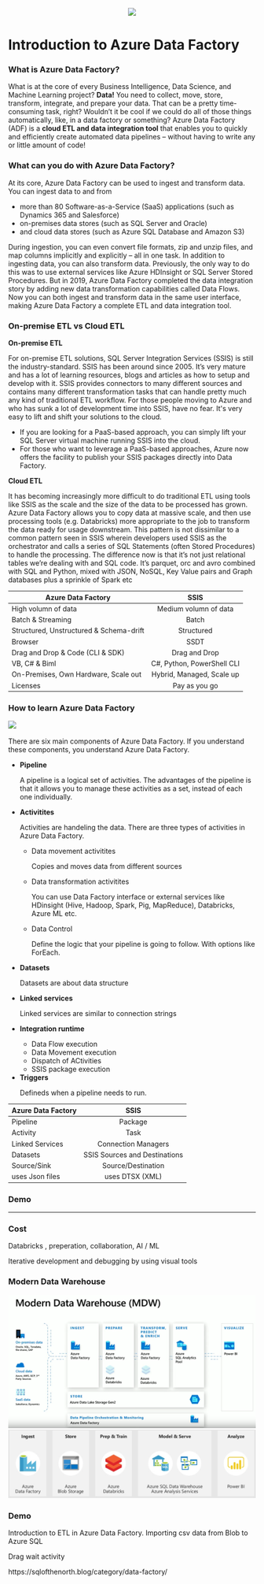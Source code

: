 <p align="center"><img src="https://www.element61.be/sites/default/files/competence/Azure%20Factory/image%201.png" width="500"> </p>

<h1> <b>Introduction to Azure Data Factory </b></h1>

<h3> What is Azure Data Factory? </h3>

<p> What is at the core of every Business Intelligence, Data Science, and Machine Learning project? <b>Data!</b> You need to collect, move, store, transform, integrate, and prepare your data. That can be a pretty time-consuming task, right? Wouldn’t it be cool if we could do all of those things automatically, like, in a data factory or something? Azure Data Factory (ADF) is a <b>cloud  ETL and data integration tool</b> that enables you to quickly and efficiently create automated data pipelines – without having to write any or little amount of code!  </p>

<h3> What can you do with Azure Data Factory? </h3>

<p> At its core, Azure Data Factory can be used to ingest and transform data. You can ingest data to and from 
<ul> <li> more than 80 Software-as-a-Service (SaaS) applications (such as Dynamics 365 and Salesforce) </li>
  <li> on-premises data stores (such as SQL Server and Oracle) </li>
  <li> and cloud data stores (such as Azure SQL Database and Amazon S3) </li>
  </ul>

During ingestion, you can even convert file formats, zip and unzip files, and map columns implicitly and explicitly – all in one task. In addition to ingesting data, you can also transform data. Previously, the only way to do this was to use external services like Azure HDInsight or SQL Server Stored Procedures. But in 2019, Azure Data Factory completed the data integration story by adding new data transformation capabilities called Data Flows. Now you can both ingest and transform data in the same user interface, making Azure Data Factory a complete ETL and data integration tool. </p>

<h3> On-premise ETL vs Cloud ETL</h3>

<b> On-premise ETL </b>
<p> For on-premise ETL solutions, SQL Server Integration Services (SSIS) is still the industry-standard. SSIS has been around since 2005. It’s very mature and has a lot of learning resources, blogs and articles as how to setup and develop with it. SSIS provides connectors to many different sources and contains many different transformation tasks that can handle pretty much any kind of traditional ETL workflow. For those people moving to Azure and who has sunk a lot of development time into SSIS, have no fear. It's very easy to lift and shift your solutions to the cloud.
<ul>
  <li> If you are looking for a PaaS-based approach, you can simply lift your SQL Server virtual machine running SSIS into the cloud. </li>
  <li> For those who want to leverage a PaaS-based approaches, Azure now offers the facility to publish your SSIS packages directly into Data Factory. </li>
</ul>
 
 <b> Cloud ETL </b> 
  
<p> It has becoming increasingly more difficult to do traditional ETL using tools like SSIS as the scale and the size of the data to be processed has grown. Azure Data Factory allows you to copy data at massive scale, and then use processing tools (e.g. Databricks) more appropriate to the job to transform the data ready for usage downstream. This pattern is not dissimilar to a common pattern seen in SSIS wherein developers used SSIS as the orchestrator and calls a series of SQL Statements (often Stored Procedures) to handle the processing. The difference now is that it’s not just relational tables we’re dealing with and SQL code. It’s parquet, orc and avro combined with SQL and Python, mixed with JSON, NoSQL, Key Value pairs and Graph databases plus a sprinkle of Spark etc 

  | Azure Data Factory     | SSIS     |
| ------------- |:-------------:|
| High volumn of data | Medium volumn of data|
| Batch & Streaming | Batch    |
| Structured, Unstructured & Schema-drift | Structured       |
| Browser  |SSDT        |
| Drag and Drop & Code (CLI & SDK)  | Drag and Drop       |
| VB, C# & Biml  |C#, Python, PowerShell CLI| 
| On-Premises, Own Hardware, Scale out  |Hybrid, Managed, Scale up | 
| Licenses  |Pay as you go | 

  <h3> How to learn Azure Data Factory </h3> 
  
  <img src="https://www.cathrinewilhelmsen.net/scribbles/wp-content/uploads/2019/11/CathrineWilhelmsenBeginnersGuidetoAzureDataFactory03_Components-1.png">
  <p> There are six main components of Azure Data Factory. If you understand these components, you understand Azure Data Factory. </p>
  
  <ul> 
  <li> <b>Pipeline </b></li>
  <p> A pipeline is a logical set of activities. The advantages of the pipeline is that it allows you to manage these activities as a set, instead of each one individually. </p>
  <li> <b>Activitites </b></li>
  <p> Activities are handeling the data. There are three types of activities in Azure Data Factory. 
    <ul>
      <li> Data movement activitites</li>
      <p> Copies and moves data from different sources </p>
      <li> Data transformation activitites</li>
      <p> You can use Data Factory interface or external services like HDinsight (Hive, Hadoop, Spark, Pig, MapReduce), Databricks, Azure ML etc. 
      <li> Data Control</li>
      <p> Define the logic that your pipeline is going to follow. With options like ForEach. </p>
  </ul>   
    <li> <b>Datasets </b></li>
  <p> Datasets are about data structure </p>
  <li> <b>Linked services </b></li>
  <p> Linked services are similar to connection strings </p>
   <li> <b>Integration runtime </b></li>
  <ul>
    <li> Data Flow execution </li>
    <li> Data Movement execution </li>
    <li> Dispatch of ACtivities </li>
    <li> SSIS package execution </li>
  </ul>
  <li> <b>Triggers </b></li>
  <p> Defineds when a pipeline needs to run.</p>
  </ul>

  
  
  
  | Azure Data Factory     | SSIS     |
| ------------- |:-------------:|
| Pipeline  | Package|
| Activity   | Task     |
| Linked Services | Connection Managers       |
| Datasets  |SSIS Sources and Destinations        |
| Source/Sink   |Source/Destination       |
| uses Json files  |uses DTSX (XML)| 
  
  
  
  <h3> Demo </h3>
  
  
  
  <hr>
  
  


<h3> Cost </h3>


<p> Databricks , preperation, collaboration, AI / ML </p>



Iterative development and debugging by using visual tools













<h3> Modern Data Warehouse</h3>

<img src="https://raw.githubusercontent.com/MarcusMLarsson/Azure-Data-Factory-Demo/master/source/img.PNG">
<img src="https://raw.githubusercontent.com/MarcusMLarsson/Azure-Data-Factory-Demo/master/source/img1.PNG">




<h3> Demo </h3>

<p> Introduction to ETL in Azure Data Factory. Importing csv data from Blob to Azure SQL </p>

<p>Drag wait activity</p>


<p> https://sqlofthenorth.blog/category/data-factory/ </p>
